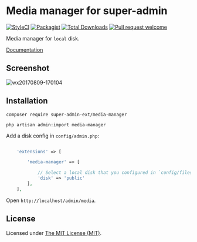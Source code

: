 Media manager for super-admin
===============================

<p align="center">

[![StyleCI](https://styleci.io/repos/384432915/shield?branch=main)](https://styleci.io/repos/387600925)
[![Packagist](https://img.shields.io/github/license/super-admin-org/media-manager.svg?style=flat-square&color=brightgreen)](https://packagist.org/packages/super-admin-ext/media-manager)
[![Total Downloads](https://img.shields.io/packagist/dt/super-admin-ext/media-manager.svg?style=flat-square)](https://packagist.org/packages/super-admin-ext/media-manager)
[![Pull request welcome](https://img.shields.io/badge/pr-welcome-green.svg?style=flat-square&color=brightgreen)]()

</p>

Media manager for `local` disk.

[Documentation](http://super-admin.org/docs/en/extension-media-manager)
## Screenshot

![wx20170809-170104](http://super-admin.org/docs/images/screenshots/ext-media-manager.png)

## Installation

```shell
composer require super-admin-ext/media-manager

php artisan admin:import media-manager
```

Add a disk config in `config/admin.php`:

```php

    'extensions' => [

        'media-manager' => [

            // Select a local disk that you configured in `config/filesystem.php`
            'disk' => 'public'
        ],
    ],

```


Open `http://localhost/admin/media`.

License
------------
Licensed under [The MIT License (MIT)](LICENSE).
